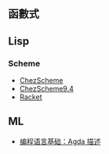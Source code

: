 ## 函數式

## Lisp

### Scheme

* [ChezScheme](https://github.com/guenchi/csug)
* [ChezScheme9.4](https://github.com/Krysl/csug94cn)
* [Racket](https://github.com/OnRoadZy/RacketGuideInChinese)

## ML

* [编程语言基础：Agda 描述](https://github.com/Agda-zh/PLFA-zh)
